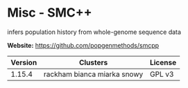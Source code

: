 # Misc - SMC++

infers population history from whole-genome sequence data



**Website:** <https://github.com/popgenmethods/smcpp>

| Version | Clusters | License |
| ------- | -------- | ------- |
| 1.15.4 | rackham bianca miarka snowy | GPL v3 |
